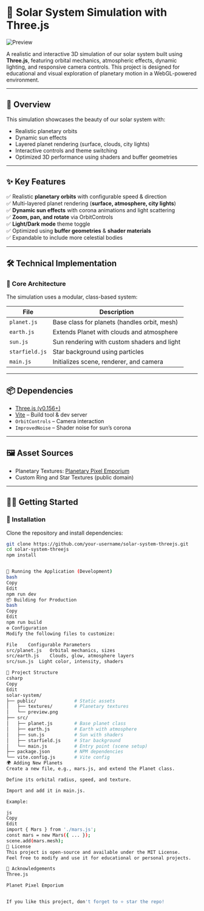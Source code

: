 # 🌌 Solar System Simulation with Three.js

![Preview](https://./public/preview.png)

A realistic and interactive 3D simulation of our solar system built using **Three.js**, featuring orbital mechanics, atmospheric effects, dynamic lighting, and responsive camera controls. This project is designed for educational and visual exploration of planetary motion in a WebGL-powered environment.

---

## 🚀 Overview

This simulation showcases the beauty of our solar system with:

- Realistic planetary orbits
- Dynamic sun effects
- Layered planet rendering (surface, clouds, city lights)
- Interactive controls and theme switching
- Optimized 3D performance using shaders and buffer geometries

---

## ✨ Key Features

✅ Realistic **planetary orbits** with configurable speed & direction  
✅ Multi-layered planet rendering (**surface, atmosphere, city lights**)  
✅ **Dynamic sun effects** with corona animations and light scattering  
✅ **Zoom, pan, and rotate** via OrbitControls  
✅ **Light/Dark mode** theme toggle  
✅ Optimized using **buffer geometries** & **shader materials**  
✅ Expandable to include more celestial bodies

---

## 🛠️ Technical Implementation

### 🔧 Core Architecture

The simulation uses a modular, class-based system:

| File          | Description                                   |
|---------------|-----------------------------------------------|
| `planet.js`   | Base class for planets (handles orbit, mesh)  |
| `earth.js`    | Extends Planet with clouds and atmosphere     |
| `sun.js`      | Sun rendering with custom shaders and light   |
| `starfield.js`| Star background using particles               |
| `main.js`     | Initializes scene, renderer, and camera       |

---

## 📦 Dependencies

- [Three.js (v0.156+)](https://threejs.org/)
- [Vite](https://vitejs.dev/) – Build tool & dev server
- `OrbitControls` – Camera interaction
- `ImprovedNoise` – Shader noise for sun’s corona

---

## 🖼️ Asset Sources

- Planetary Textures: [Planetary Pixel Emporium](http://planetpixelemporium.com/)
- Custom Ring and Star Textures (public domain)

---

## 🧑‍💻 Getting Started

### 🔄 Installation

Clone the repository and install dependencies:

```bash
git clone https://github.com/your-username/solar-system-threejs.git
cd solar-system-threejs
npm install


🧪 Running the Application (Development)
bash
Copy
Edit
npm run dev
📦 Building for Production
bash
Copy
Edit
npm run build
⚙️ Configuration
Modify the following files to customize:

File	Configurable Parameters
src/planet.js	Orbital mechanics, sizes
src/earth.js	Clouds, glow, atmosphere layers
src/sun.js	Light color, intensity, shaders

🧩 Project Structure
csharp
Copy
Edit
solar-system/
├── public/              # Static assets
│   ├── textures/        # Planetary textures
│   └── preview.png
├── src/
│   ├── planet.js        # Base planet class
│   ├── earth.js         # Earth with atmosphere
│   ├── sun.js           # Sun with shaders
│   ├── starfield.js     # Star background
│   └── main.js          # Entry point (scene setup)
├── package.json         # NPM dependencies
└── vite.config.js       # Vite config
🌍 Adding New Planets
Create a new file, e.g., mars.js, and extend the Planet class.

Define its orbital radius, speed, and texture.

Import and add it in main.js.

Example:

js
Copy
Edit
import { Mars } from './mars.js';
const mars = new Mars({ ... });
scene.add(mars.mesh);
📄 License
This project is open-source and available under the MIT License.
Feel free to modify and use it for educational or personal projects.

🙌 Acknowledgements
Three.js

Planet Pixel Emporium


If you like this project, don't forget to ⭐ star the repo!
